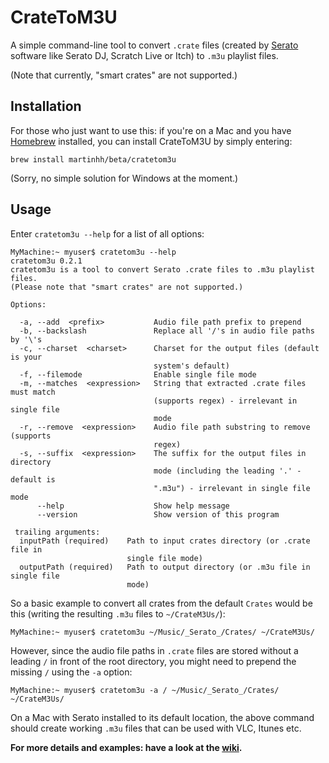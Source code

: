 # CrateToM3U

A simple command-line tool to convert `.crate` files (created by
[Serato](https://serato.com/) software like Serato DJ, Scratch Live or
Itch) to `.m3u` playlist files.

(Note that currently, "smart crates" are not supported.)

## Installation

For those who just want to use this: if you're on a Mac and you have [Homebrew](https://brew.sh) installed, you can install CrateToM3U by simply entering:

`brew install martinhh/beta/cratetom3u`

(Sorry, no simple solution for Windows at the moment.)


## Usage

Enter `cratetom3u --help` for a list of all options:

```
MyMachine:~ myuser$ cratetom3u --help
cratetom3u 0.2.1
cratetom3u is a tool to convert Serato .crate files to .m3u playlist files.
(Please note that "smart crates" are not supported.)

Options:

  -a, --add  <prefix>           Audio file path prefix to prepend
  -b, --backslash               Replace all '/'s in audio file paths by '\'s
  -c, --charset  <charset>      Charset for the output files (default is your
                                system's default)
  -f, --filemode                Enable single file mode
  -m, --matches  <expression>   String that extracted .crate files must match
                                (supports regex) - irrelevant in single file
                                mode
  -r, --remove  <expression>    Audio file path substring to remove (supports
                                regex)
  -s, --suffix  <expression>    The suffix for the output files in directory
                                mode (including the leading '.' - default is
                                ".m3u") - irrelevant in single file mode
      --help                    Show help message
      --version                 Show version of this program

 trailing arguments:
  inputPath (required)    Path to input crates directory (or .crate file in
                          single file mode)
  outputPath (required)   Path to output directory (or .m3u file in single file
                          mode)
```

So a basic example to convert all crates from the default `Crates` would
 be this (writing the resulting `.m3u` files to `~/CrateM3Us/`):

```
MyMachine:~ myuser$ cratetom3u ~/Music/_Serato_/Crates/ ~/CrateM3Us/
```

However, since the audio file paths in `.crate` files are stored without
a leading `/` in front of the root directory, you might need to prepend
the missing `/` using the `-a` option:

```
MyMachine:~ myuser$ cratetom3u -a / ~/Music/_Serato_/Crates/ ~/CrateM3Us/
```

On a Mac with Serato installed to its default location, the above
command should create working `.m3u` files that can be used with VLC,
Itunes etc.

**For more details and examples: have a look at the [wiki](https://github.com/MartinHH/CrateToM3U/wiki).**